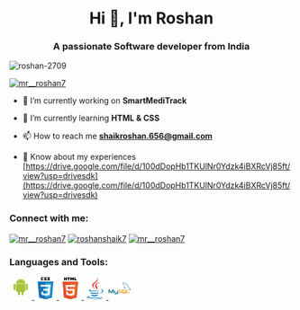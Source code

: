 <h1 align="center">Hi 👋, I'm Roshan</h1>
<h3 align="center">A passionate Software developer from India</h3>

<p align="left"> <img src="https://komarev.com/ghpvc/?username=roshan-2709&label=Profile%20views&color=0e75b6&style=flat" alt="roshan-2709" /> </p>

<p align="left"> <a href="https://twitter.com/mr__roshan7" target="blank"><img src="https://img.shields.io/twitter/follow/mr__roshan7?logo=twitter&style=for-the-badge" alt="mr__roshan7" /></a> </p>

- 🔭 I’m currently working on **SmartMediTrack**

- 🌱 I’m currently learning **HTML & CSS**

- 📫 How to reach me **shaikroshan.656@gmail.com**

- 📄 Know about my experiences [https://drive.google.com/file/d/100dDopHb1TKUlNr0Ydzk4iBXRcVj85ft/view?usp=drivesdk](https://drive.google.com/file/d/100dDopHb1TKUlNr0Ydzk4iBXRcVj85ft/view?usp=drivesdk)

<h3 align="left">Connect with me:</h3>
<p align="left">
<a href="https://twitter.com/mr__roshan7" target="blank"><img align="center" src="https://raw.githubusercontent.com/rahuldkjain/github-profile-readme-generator/master/src/images/icons/Social/twitter.svg" alt="mr__roshan7" height="30" width="40" /></a>
<a href="https://linkedin.com/in/roshanshaik7" target="blank"><img align="center" src="https://raw.githubusercontent.com/rahuldkjain/github-profile-readme-generator/master/src/images/icons/Social/linked-in-alt.svg" alt="roshanshaik7" height="30" width="40" /></a>
<a href="https://instagram.com/mr__roshan7" target="blank"><img align="center" src="https://raw.githubusercontent.com/rahuldkjain/github-profile-readme-generator/master/src/images/icons/Social/instagram.svg" alt="mr__roshan7" height="30" width="40" /></a>
</p>

<h3 align="left">Languages and Tools:</h3>
<p align="left"> <a href="https://developer.android.com" target="_blank" rel="noreferrer"> <img src="https://raw.githubusercontent.com/devicons/devicon/master/icons/android/android-original-wordmark.svg" alt="android" width="40" height="40"/> </a> <a href="https://www.w3schools.com/css/" target="_blank" rel="noreferrer"> <img src="https://raw.githubusercontent.com/devicons/devicon/master/icons/css3/css3-original-wordmark.svg" alt="css3" width="40" height="40"/> </a> <a href="https://www.w3.org/html/" target="_blank" rel="noreferrer"> <img src="https://raw.githubusercontent.com/devicons/devicon/master/icons/html5/html5-original-wordmark.svg" alt="html5" width="40" height="40"/> </a> <a href="https://www.java.com" target="_blank" rel="noreferrer"> <img src="https://raw.githubusercontent.com/devicons/devicon/master/icons/java/java-original.svg" alt="java" width="40" height="40"/> </a> <a href="https://www.mysql.com/" target="_blank" rel="noreferrer"> <img src="https://raw.githubusercontent.com/devicons/devicon/master/icons/mysql/mysql-original-wordmark.svg" alt="mysql" width="40" height="40"/> </a> </p>
